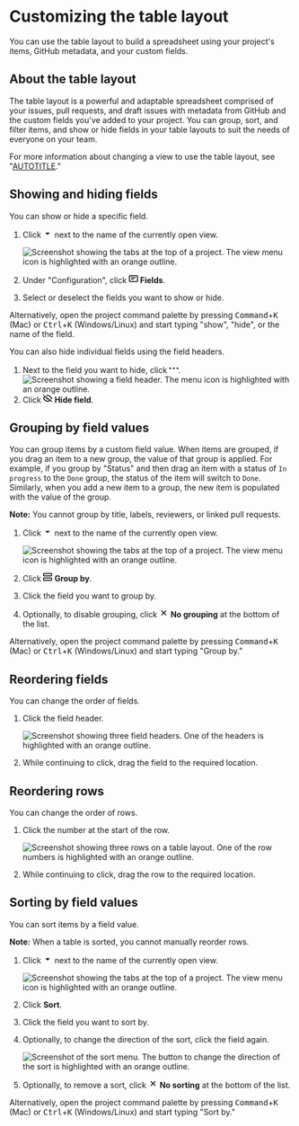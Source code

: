 # Customizing the table layout

You can use the table layout to build a spreadsheet using your project's items,  GitHub metadata, and your custom fields.

## About the table layout

The table layout is a powerful and adaptable spreadsheet comprised of your issues, pull requests, and draft issues with metadata from GitHub and the custom fields you've added to your project.  You can group, sort, and filter items, and show or hide fields in your table layouts to suit the needs of everyone on your team.

For more information about changing a view to use the table layout, see "[AUTOTITLE](/issues/planning-and-tracking-with-projects/customizing-views-in-your-project/changing-the-layout-of-a-view#changing-the-project-layout)."

## Showing and hiding fields

You can show or hide a specific field.

1. Click <svg version="1.1" width="16" height="16" viewBox="0 0 16 16" class="octicon octicon-triangle-down" aria-label="View options" role="img"><path d="m4.427 7.427 3.396 3.396a.25.25 0 0 0 .354 0l3.396-3.396A.25.25 0 0 0 11.396 7H4.604a.25.25 0 0 0-.177.427Z"></path></svg> next to the name of the currently open view.

   ![Screenshot showing the tabs at the top of a project. The view menu icon is highlighted with an orange outline.](/assets/images/help/projects-v2/view-menu-icon.png)
1. Under "Configuration", click <svg version="1.1" width="16" height="16" viewBox="0 0 16 16" class="octicon octicon-note" aria-hidden="true"><path d="M0 3.75C0 2.784.784 2 1.75 2h12.5c.966 0 1.75.784 1.75 1.75v8.5A1.75 1.75 0 0 1 14.25 14H1.75A1.75 1.75 0 0 1 0 12.25Zm1.75-.25a.25.25 0 0 0-.25.25v8.5c0 .138.112.25.25.25h12.5a.25.25 0 0 0 .25-.25v-8.5a.25.25 0 0 0-.25-.25ZM3.5 6.25a.75.75 0 0 1 .75-.75h7a.75.75 0 0 1 0 1.5h-7a.75.75 0 0 1-.75-.75Zm.75 2.25h4a.75.75 0 0 1 0 1.5h-4a.75.75 0 0 1 0-1.5Z"></path></svg> **Fields**.
1. Select or deselect the fields you want to show or hide.

Alternatively, open the project command palette by pressing <kbd>Command</kbd>+<kbd>K</kbd> (Mac) or <kbd>Ctrl</kbd>+<kbd>K</kbd> (Windows/Linux) and start typing "show", "hide", or the name of the field.

You can also hide individual fields using the field headers.

1. Next to the field you want to hide, click <svg version="1.1" width="16" height="16" viewBox="0 0 16 16" class="octicon octicon-kebab-horizontal" aria-label="Status column options" role="img"><path d="M8 9a1.5 1.5 0 1 0 0-3 1.5 1.5 0 0 0 0 3ZM1.5 9a1.5 1.5 0 1 0 0-3 1.5 1.5 0 0 0 0 3Zm13 0a1.5 1.5 0 1 0 0-3 1.5 1.5 0 0 0 0 3Z"></path></svg>.
   ![Screenshot showing a field header. The menu icon is highlighted with an orange outline.](/assets/images/help/projects-v2/modify-field-menu.png)
1. Click <svg version="1.1" width="16" height="16" viewBox="0 0 16 16" class="octicon octicon-eye-closed" aria-hidden="true"><path d="M.143 2.31a.75.75 0 0 1 1.047-.167l14.5 10.5a.75.75 0 1 1-.88 1.214l-2.248-1.628C11.346 13.19 9.792 14 8 14c-1.981 0-3.67-.992-4.933-2.078C1.797 10.832.88 9.577.43 8.9a1.619 1.619 0 0 1 0-1.797c.353-.533.995-1.42 1.868-2.305L.31 3.357A.75.75 0 0 1 .143 2.31Zm1.536 5.622A.12.12 0 0 0 1.657 8c0 .021.006.045.022.068.412.621 1.242 1.75 2.366 2.717C5.175 11.758 6.527 12.5 8 12.5c1.195 0 2.31-.488 3.29-1.191L9.063 9.695A2 2 0 0 1 6.058 7.52L3.529 5.688a14.207 14.207 0 0 0-1.85 2.244ZM8 3.5c-.516 0-1.017.09-1.499.251a.75.75 0 1 1-.473-1.423A6.207 6.207 0 0 1 8 2c1.981 0 3.67.992 4.933 2.078 1.27 1.091 2.187 2.345 2.637 3.023a1.62 1.62 0 0 1 0 1.798c-.11.166-.248.365-.41.587a.75.75 0 1 1-1.21-.887c.148-.201.272-.382.371-.53a.119.119 0 0 0 0-.137c-.412-.621-1.242-1.75-2.366-2.717C10.825 4.242 9.473 3.5 8 3.5Z"></path></svg> **Hide field**.

## Grouping by field values

You can group items by a custom field value. When items are grouped, if you drag an item to a new group, the value of that group is applied. For example, if you group by "Status" and then drag an item with a status of `In progress` to the `Done` group, the status of the item will switch to `Done`. Similarly, when you add a new item to a group, the new item is populated with the value of the group.

<div class="ghd-spotlight ghd-spotlight-note border rounded-1 my-3 p-3 f5 color-border-accent-emphasis color-bg-accent">

**Note:** You cannot group by title, labels, reviewers, or linked pull requests.

</div>

1. Click <svg version="1.1" width="16" height="16" viewBox="0 0 16 16" class="octicon octicon-triangle-down" aria-label="View options" role="img"><path d="m4.427 7.427 3.396 3.396a.25.25 0 0 0 .354 0l3.396-3.396A.25.25 0 0 0 11.396 7H4.604a.25.25 0 0 0-.177.427Z"></path></svg> next to the name of the currently open view.

   ![Screenshot showing the tabs at the top of a project. The view menu icon is highlighted with an orange outline.](/assets/images/help/projects-v2/view-menu-icon.png)
1. Click <svg version="1.1" width="16" height="16" viewBox="0 0 16 16" class="octicon octicon-rows" aria-hidden="true"><path d="M16 10.75v2.5A1.75 1.75 0 0 1 14.25 15H1.75A1.75 1.75 0 0 1 0 13.25v-2.5C0 9.784.784 9 1.75 9h12.5c.966 0 1.75.784 1.75 1.75Zm0-8v2.5A1.75 1.75 0 0 1 14.25 7H1.75A1.75 1.75 0 0 1 0 5.25v-2.5C0 1.784.784 1 1.75 1h12.5c.966 0 1.75.784 1.75 1.75Zm-1.75-.25H1.75a.25.25 0 0 0-.25.25v2.5c0 .138.112.25.25.25h12.5a.25.25 0 0 0 .25-.25v-2.5a.25.25 0 0 0-.25-.25Zm0 8H1.75a.25.25 0 0 0-.25.25v2.5c0 .138.112.25.25.25h12.5a.25.25 0 0 0 .25-.25v-2.5a.25.25 0 0 0-.25-.25Z"></path></svg> **Group by**.
1. Click the field you want to group by.
1. Optionally, to disable grouping, click <svg version="1.1" width="16" height="16" viewBox="0 0 16 16" class="octicon octicon-x" aria-hidden="true"><path d="M3.72 3.72a.75.75 0 0 1 1.06 0L8 6.94l3.22-3.22a.749.749 0 0 1 1.275.326.749.749 0 0 1-.215.734L9.06 8l3.22 3.22a.749.749 0 0 1-.326 1.275.749.749 0 0 1-.734-.215L8 9.06l-3.22 3.22a.751.751 0 0 1-1.042-.018.751.751 0 0 1-.018-1.042L6.94 8 3.72 4.78a.75.75 0 0 1 0-1.06Z"></path></svg> **No grouping** at the bottom of the list.

Alternatively, open the project command palette by pressing <kbd>Command</kbd>+<kbd>K</kbd> (Mac) or <kbd>Ctrl</kbd>+<kbd>K</kbd> (Windows/Linux) and start typing "Group by."

## Reordering fields

You can change the order of fields.

1. Click the field header.

   ![Screenshot showing three field headers. One of the headers is highlighted with an orange outline.](/assets/images/help/projects-v2/select-field-header.png)

1. While continuing to click, drag the field to the required location.

## Reordering rows

You can change the order of rows.

1. Click the number at the start of the row.

   ![Screenshot showing three rows on a table layout. One of the row numbers is highlighted with an orange outline.](/assets/images/help/projects-v2/select-row-number.png)

1. While continuing to click, drag the row to the required location.

## Sorting by field values

You can sort items by a field value.

<div class="ghd-spotlight ghd-spotlight-note border rounded-1 my-3 p-3 f5 color-border-accent-emphasis color-bg-accent">

**Note:** When a table is sorted, you cannot manually reorder rows.

</div>

1. Click <svg version="1.1" width="16" height="16" viewBox="0 0 16 16" class="octicon octicon-triangle-down" aria-label="View options" role="img"><path d="m4.427 7.427 3.396 3.396a.25.25 0 0 0 .354 0l3.396-3.396A.25.25 0 0 0 11.396 7H4.604a.25.25 0 0 0-.177.427Z"></path></svg> next to the name of the currently open view.

   ![Screenshot showing the tabs at the top of a project. The view menu icon is highlighted with an orange outline.](/assets/images/help/projects-v2/view-menu-icon.png)
1. Click **Sort**.
1. Click the field you want to sort by.
1. Optionally, to change the direction of the sort, click the field again.

   ![Screenshot of the sort menu. The button to change the direction of the sort is highlighted with an orange outline.](/assets/images/help/projects-v2/sort-order.png)

1. Optionally, to remove a sort, click <svg version="1.1" width="16" height="16" viewBox="0 0 16 16" class="octicon octicon-x" aria-hidden="true"><path d="M3.72 3.72a.75.75 0 0 1 1.06 0L8 6.94l3.22-3.22a.749.749 0 0 1 1.275.326.749.749 0 0 1-.215.734L9.06 8l3.22 3.22a.749.749 0 0 1-.326 1.275.749.749 0 0 1-.734-.215L8 9.06l-3.22 3.22a.751.751 0 0 1-1.042-.018.751.751 0 0 1-.018-1.042L6.94 8 3.72 4.78a.75.75 0 0 1 0-1.06Z"></path></svg> **No sorting** at the bottom of the list.

Alternatively, open the project command palette by pressing <kbd>Command</kbd>+<kbd>K</kbd> (Mac) or <kbd>Ctrl</kbd>+<kbd>K</kbd> (Windows/Linux) and start typing "Sort by."
